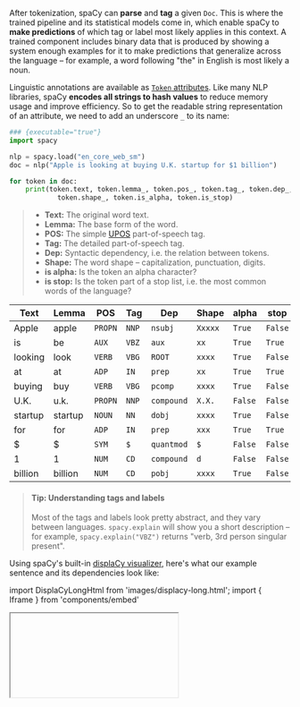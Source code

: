 After tokenization, spaCy can **parse** and **tag** a given `Doc`. This is where
the trained pipeline and its statistical models come in, which enable spaCy to
**make predictions** of which tag or label most likely applies in this context.
A trained component includes binary data that is produced by showing a system
enough examples for it to make predictions that generalize across the language –
for example, a word following "the" in English is most likely a noun.

Linguistic annotations are available as
[`Token` attributes](/api/token#attributes). Like many NLP libraries, spaCy
**encodes all strings to hash values** to reduce memory usage and improve
efficiency. So to get the readable string representation of an attribute, we
need to add an underscore `_` to its name:

```python
### {executable="true"}
import spacy

nlp = spacy.load("en_core_web_sm")
doc = nlp("Apple is looking at buying U.K. startup for $1 billion")

for token in doc:
    print(token.text, token.lemma_, token.pos_, token.tag_, token.dep_,
            token.shape_, token.is_alpha, token.is_stop)
```

> - **Text:** The original word text.
> - **Lemma:** The base form of the word.
> - **POS:** The simple [UPOS](https://universaldependencies.org/docs/u/pos/)
>   part-of-speech tag.
> - **Tag:** The detailed part-of-speech tag.
> - **Dep:** Syntactic dependency, i.e. the relation between tokens.
> - **Shape:** The word shape – capitalization, punctuation, digits.
> - **is alpha:** Is the token an alpha character?
> - **is stop:** Is the token part of a stop list, i.e. the most common words of
>   the language?

| Text    | Lemma   | POS     | Tag   | Dep        | Shape   | alpha   | stop    |
| ------- | ------- | ------- | ----- | ---------- | ------- | ------- | ------- |
| Apple   | apple   | `PROPN` | `NNP` | `nsubj`    | `Xxxxx` | `True`  | `False` |
| is      | be      | `AUX`   | `VBZ` | `aux`      | `xx`    | `True`  | `True`  |
| looking | look    | `VERB`  | `VBG` | `ROOT`     | `xxxx`  | `True`  | `False` |
| at      | at      | `ADP`   | `IN`  | `prep`     | `xx`    | `True`  | `True`  |
| buying  | buy     | `VERB`  | `VBG` | `pcomp`    | `xxxx`  | `True`  | `False` |
| U.K.    | u.k.    | `PROPN` | `NNP` | `compound` | `X.X.`  | `False` | `False` |
| startup | startup | `NOUN`  | `NN`  | `dobj`     | `xxxx`  | `True`  | `False` |
| for     | for     | `ADP`   | `IN`  | `prep`     | `xxx`   | `True`  | `True`  |
| \$      | \$      | `SYM`   | `$`   | `quantmod` | `$`     | `False` | `False` |
| 1       | 1       | `NUM`   | `CD`  | `compound` | `d`     | `False` | `False` |
| billion | billion | `NUM`   | `CD`  | `pobj`     | `xxxx`  | `True`  | `False` |

> #### Tip: Understanding tags and labels
>
> Most of the tags and labels look pretty abstract, and they vary between
> languages. `spacy.explain` will show you a short description – for example,
> `spacy.explain("VBZ")` returns "verb, 3rd person singular present".

Using spaCy's built-in [displaCy visualizer](/usage/visualizers), here's what
our example sentence and its dependencies look like:

import DisplaCyLongHtml from 'images/displacy-long.html'; import { Iframe } from
'components/embed'

<Iframe title="displaCy visualization of dependencies and entities" html={DisplaCyLongHtml} height={450} />
